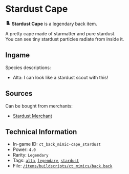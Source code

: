 # Stardust Cape

<img src="https://raw.githubusercontent.com/Ceterai/Enternia/main/items/armors/alta/tier6/ceterai/legwear/icon.png" alt="Stardust Cape icon" loading="lazy" height="16px" width="auto" /> **Stardust Cape** is a legendary back item.

A pretty cape made of starmatter and pure stardust.  
You can see tiny stardust particles radiate from inside it.

## Ingame

Species descriptions:

- Alta: I can look like a stardust scout with this!

## Sources

Can be bought from merchants:

- [Stardust Merchant](https://ceterai.github.io/MyEnternia/Wiki/StardustMerchant)

## Technical Information

- In-game ID: `ct_back_mimic-cape_stardust`
- Power: `4.0`
- Rarity: `Legendary`
- Tags: [`alta`](https://ceterai.github.io/MyEnternia/Wiki/Tags/Alta), [`legendary`](https://ceterai.github.io/MyEnternia/Wiki/Tags/Legendary), [`stardust`](https://ceterai.github.io/MyEnternia/Wiki/Tags/Stardust)
- File: [`/items/buildscripts/ct_mimics/back.back`](https://github.com/Ceterai/Enternia/blob/main/items/buildscripts/ct_mimics/back.back)
